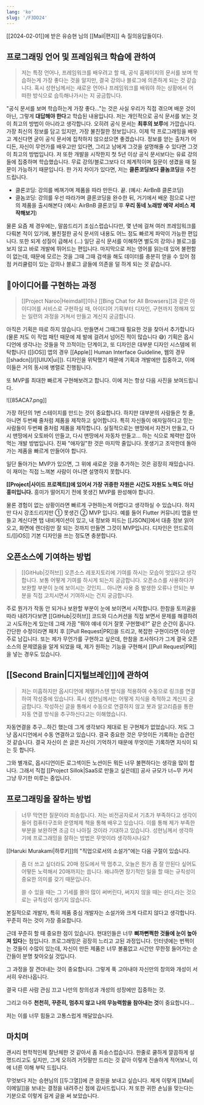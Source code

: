 ```yaml
---
lang: 'ko'
slug: '/F3DD24'
---
```


[[2024-02-01]]에 받은 유승현 님의 [[Mail|편지]] 속 질의응답들이다.

## 프로그래밍 언어 및 프레임워크 학습에 관하여

> 저는 특정 언어나, 프레임워크를 배우려고 할 때, 공식 홈페이지의 문서를 보며 학습하는게 가장 좋다는 것을 알지만, 결국 강의나 블로그에 의존하게 되는 것 같습니다. 혹시 성현님께서는 새로운 언어나 프레임워크를 배워야 하는 상황에서 어떠한 방식으로 습득해나가시는 지 궁금합니다.

"공식 문서를 보며 학습하는게 가장 좋다…"는 것은 사실 우리가 직접 겪으며 배운 것이 아닌, 그렇게 **대답해야 한다**고 학습된 내용입니다. 저는 개인적으로 공식 문서를 보는 것이 최고의 방법이 아니라고 생각합니다. 오히려 공식 문서는 **최후의 보루**에 가깝습니다. 가장 최신의 정보를 담고 있지만, 가장 불친절한 정보입니다. 이제 막 프로그래밍을 배우고 계신다면 굳이 공식 문서에 집착하지 않으셨으면 좋겠습니다. 정보를 얻는 출처가 어디든, 자신이 무언가를 배우고만 있다면, 그리고 남에게 그것을 설명해줄 수 있다면 그것이 최고의 방법입니다. 저 또한 개발을 시작한지 첫 5년 이상 공식 문서보다는 유료 강의들에 집중하며 학습했습니다. 무료 강의/블로그보다 더 체계적이며 질문이 생겼을 때 질문이 가능하기 때문입니다. 한 가지 차이가 있다면, 저는 **클론코딩보다 클놈코딩**을 추천드립니다.

- 클론코딩: 강의를 베껴가며 제품을 따라 만든다. 끝. (예시: AirBnB 클론코딩)
- 클놈코딩: 강의를 우선 따라가며 클론코딩을 완수한 뒤, 거기에서 배운 점으로 나만의 제품을 출시해본다 (예시: AirBnB 클론코딩 후 **우리 동네 노래방 예약 서비스 제작해보기**)

물론 요즘 제 경우에는, 말씀드리기 조심스럽습니다만, 몇 년에 걸쳐 여러 프레임워크를 다뤄본 적이 있기에, 불친절한 공식 문서의 내용도 어느 정도 빠르게 파악이 가능한 편입니다. 또한 되게 성질이 급해서 (…) 일단 공식 문서를 이해하면 별도의 강의나 블로그를 보지 않고 바로 개발에 뛰어드는 편입니다. 마지막으로 저는 영어를 읽는데 있어 불편함이 없는데, 때문에 모르는 것을 그때 그때 검색을 해도 데이터를 충분히 얻을 수 있어 점점 커리큘럼이 있는 강의나 블로그 글들에 의존을 덜 하게 되는 것 같습니다.

## 아이디어를 구현하는 과정

> [[Project Naroo|Heimdall]]이나 [[Bing Chat for All Browsers]]과 같은 아이디어를 서비스로 구현하실 때, 아이디어 기획부터 디자인, 구현까지 정해져 있는 일련의 과정을 거쳐서 만들고 계신지 궁금합니다.

아직은 기획은 따로 하지 않습니다. 만들면서 그때그때 필요한 것을 찾아서 추가합니다 (물론 저도 이 작업 패턴 때문에 제 발에 걸려서 넘어진 적이 많습니다 😅) 기획은 옵시디언에 생각나는 것들을 막 끄적이는 단계이고, 또 디자인은 대부분 디자인 시스템에 위탁합니다 ([[iOS]] 앱의 경우 [[Apple]] Human Interface Guideline, 웹의 경우 [[shadcn]]/[[UIUX|ui]]). 디자인을 위탁했기 때문에 기획과 개발에만 집중하고, 이에 이들은 거의 동시에 병렬로 진행됩니다.

또 MVP를 최대한 빠르게 구현해보려고 합니다. 이에 저는 항상 다음 사진을 보여드립니다.

![[85ACA7.png]]

가장 하단의 1번 스테이지를 만드는 것이 중요합니다. 하지만 대부분의 사람들은 첫 줄, 아니면 두번째 줄처럼 제품을 제작하고 싶어합니다. 특히 자신들이 애자일하다고 믿는 사람들이 두번째 줄처럼 제품을 제작합니다. 실질적으로는 맨땅에서 자전거 만들고, 다시 맨땅에서 오토바이 만들고, 다시 맨땅에서 자동차 만들고... 하는 식으로 체력만 잡아먹는 개발 방법입니다. 진짜 "애자일"한 것은 마지막 줄입니다. 못생기고 조악한데 돌아가는 제품을 빠르게 만들어야 합니다.

일단 돌아가는 MVP가 있으면, 그 위에 새로운 것을 추가하는 것은 굉장히 재밌습니다. 이 재미는 직접 느껴본 사람이 아니면 설명하지 못합니다.

**[[Project|사이드 프로젝트]]에 있어서 가장 귀중한 자원은 시간도 자원도 노력도 아닌 흥미입니다.** 흥미가 떨어지기 전에 못생긴 MVP를 완성해야 합니다.

물론 경험이 없는 상황이라면 빠르게 구현하는게 어렵다고 생각하실 수 있습니다. 하지만 다시 강조드리지만 ① 못생긴 ② MVP 입니다. 예를 들어 Flutter 커뮤니티 앱을 만들고 계신다면 탭 내비게이션이 있고, 내 정보와 피드는 [[JSON]]에서 대충 정보 읽어오고, 화면에 렌더링만 잘 되는 것까지 만들면 그것이 MVP입니다. 디자인은 안드로이드/[[iOS]] 기본 디자인을 쓰는 정도면 충분합니다.

## 오픈소스에 기여하는 방법

> [[GitHub|깃허브]] 오픈소스 레포지토리에 기여를 하시는 모습이 멋있다고 생각합니다. 보통 어떻게 기여를 하시게 되는지 궁금합니다. 오픈소스를 사용하다가 보완할 부분이 눈에 보이시는 것인지... 아니면 사용 중 발생한 오류나 안되는 부분을 직접 고치시면서 기여하시는 건지 궁금합니다.

주로 뭔가가 작동 안 되거나 보완할 부분이 눈에 보이면서 시작합니다. 한참을 토끼굴을 따라 내려가다보면 [[GitHub|깃허브]] 코드와 디스커션을 직접 보면서 문제를 해결하려고 시도하는게 있는데 그때 가끔 "뭐야 얘네 이거 잘못 구현했네?" 같은 순간이 옵니다. 간단한 수정이라면 패치 후 [[Pull Request|PR]]을 드리고, 복잡한 구현이라면 이슈만 주로 남깁니다. 또는 제가 무언가를 구현하고 싶은데, 한참을 조사하다가 그게 결국 오픈소스의 문제였음을 알게 되었을 때, 제가 원하는 기능을 구현해서 [[Pull Request|PR]]을 넣는 경우도 있습니다.

## [[Second Brain|디지털브레인]]에 관하여

> 저는 미흡하지만 옵시디언에 제텔카스텐 방식을 적용하여 수동으로 링크를 연결하여 작성중에 있습니다. 혹시 성현님께서는 어떻게 지식을 축적하고 계신지 궁금합니다. 작성하신 글을 통해서 수동으로 연결하지 않고 봇과 알고리즘을 통한 자동 연결 방식을 추구하신다고는 이해했습니다.

자동연결을 추구…하긴 했는데 그게 생각보다 제대로 된 구현체가 없었습니다. 저도 그냥 옵시디언에서 수동 연결하고 있습니다. 결국 중요한 것은 무엇이든 기록하는 습관인 것 같습니다. 결국 자신이 쓴 글은 자신이 기억하기 때문에 무엇이든 기록하면 지식이 되는 듯 합니다.

그와 별개로, 옵시디언이든 로그섹이든 노션이든 뭐든 너무 불편하다는 생각을 많이 합니다. 그래서 직접 [[Project Sillok|SaaS로 만들고 싶은데]] 공사 규모가 너~무 커서 그냥 무기한 미루는 중입니다.

## 프로그래밍을 잘하는 방법

> 너무 막연한 질문이라 죄송힙니다. 저는 비전공자로서 기초가 부족하다고 생각이 들어 컴퓨터구조와 운영체제 책을 통해 배우고 있습니다. 이를 통해 제가 부족한 부분을 보완하면 조금 더 나아질 것이라 기대하고 있습니다. 성현님께서 생각하기에 프로그래밍을 잘하는 방법은 무엇이라 생각하시나요?

[[Haruki Murakami|하루키]]의 "직업으로서의 소설가"에는 다음 구절이 있습니다.

> 좀 더 쓰고 싶더라도 20매 정도에서 딱 멈추고, 오늘은 뭔가 좀 잘 안된다 싶어도 어떻든 노력해서 20매까지는 씁니다. 왜냐하면 장기적인 일을 할 때는 규칙성이 중요한 의미를 갖기 때문입니다.
>
> 쓸 수 있을 때는 그 기세를 몰아 많이 써버린다, 써지지 않을 때는 쉰다,라는 것으로는 규칙성이 생기지 않습니다.

본질적으로 개발자, 특히 제품 중심 개발자는 소설가와 크게 다르지 않다고 생각합니다. 꾸준히 하는 것이 가장 중요합니다.

근데 꾸준히 할 때 중요한 점이 있습니다. 현대인들은 너무 **삐까뻔쩍한 것들에 눈이 높아져 있다**는 점입니다. 프로그래밍은 굉장히 느리고 고된 과정입니다. 인터넷에는 번쩍이는 것들이 수많이 있는데, 자신이 만든 제품은 너무 볼품없고 시간만 무한정 들어가는 순간들이 분명 찾아오실 것입니다.

그 과정을 잘 견뎌내는 것이 중요합니다. 그렇게 푹 고아내야 자신만의 창의와 개성이 서서히 우러나옵니다.

결국 다른 사람 관심 끄고 나만의 창의성과 개성의 성장에만 집중하는 것.

그리고 아주 **천천히, 꾸준히, 멈추지 않고 나의 무능력함을 참아내는 것**이 중요합니다...

저는 이를 너무 힘들고 고통스럽게 깨달았습니다.

## 마치며

괜시리 현학적인체 잘난체한 것 같아서 좀 죄송스럽습니다. 한줄로 쿨하게 깔끔하게 설명드리고도 싶지만, 그게 오히려 거짓말만 드리는 것 같아 이렇게 진솔하게 적어보니, 이에 너른 이해 부탁 드립니다.

무엇보다 저는 승현님의 [[두그열]]에 큰 응원을 보내고 싶습니다. 제게 이렇게 [[Mail|이메일]]을 보내는 결정을 내려주신 점에 감사드립니다. 저 또한 귀한 손님을 맞는다는 기분으로 이렇게 길게 글을 써 보았습니다.
